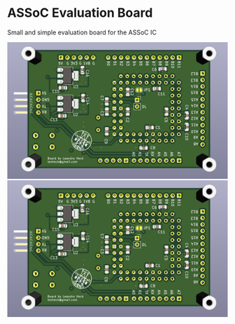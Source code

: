 # ASSoC Evaluation Board

Small and simple evaluation board for the ASSoC IC

![pcb top view](misc/board-bottom.png)
![pcb bottom view](misc/board-bottom.png)
